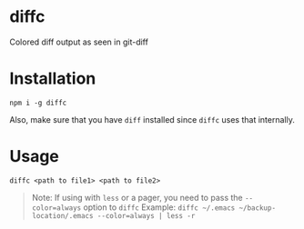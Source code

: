 # diffc
Colored diff output as seen in git-diff

# Installation
`npm i -g diffc`

Also, make sure that you have `diff` installed since `diffc` uses that internally.

# Usage
`diffc <path to file1> <path to file2>`


> Note:
> If using with `less` or a pager, you need to pass the `--color=always` option to `diffc`
> Example: `diffc ~/.emacs ~/backup-location/.emacs --color=always | less -r`
